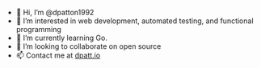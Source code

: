 - 👋 Hi, I’m @dpatton1992
- 👀 I’m interested in web development, automated testing, and functional programming
- 🌱 I’m currently learning Go.
- 💞️ I’m looking to collaborate on open source
- 📫 Contact me at [dpatt.io](https://dpatt.io)

<!---
dpatton1992/dpatton1992 is a ✨ special ✨ repository because its `README.md` (this file) appears on your GitHub profile.
You can click the Preview link to take a look at your changes.
--->
